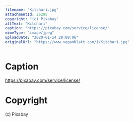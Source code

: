 ```yaml
---
filename: "Kitchari.jpg"
attachmentId: 25298
copyright: "(c) Pixabay"
altText: "Kitchari"
caption: "https://pixabay.com/service/license/"
mimeType: "image/jpeg"
uploadDate: "2020-01-14 20:08:06"
originalUrl: "https://www.veganblatt.com/i/Kitchari.jpg"
---
```


# Caption

https://pixabay.com/service/license/

# Copyright

(c) Pixabay
